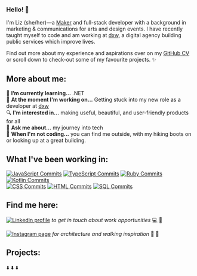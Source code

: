 ### Hello! 👋

I'm Liz (she/her)—a [Maker](https://makers.tech/) and full-stack developer with a background in marketing & communications for arts and design events. I have recently taught myself to code and am working at [dxw](https://www.dxw.com/), a digital agency building public services which improve lives. 

Find out more about my experience and aspirations over on my [GitHub CV](https://github.com/lookupdaily/CV) or scroll down to check-out some of my favourite projects. ✨

## More about me: 

🌱  **I’m currently learning...** .NET \
🔭  **At the moment I'm working on...** Getting stuck into my new role as a developer at [dxw](https://www.dxw.com/)   
🔍  **I'm interested in...** making useful, beautiful, and user-friendly products for all  
💬  **Ask me about...** my journey into tech  
🏰  **When I'm not coding...** you can find me outside, with my hiking boots on or looking up at a great building.

## What I've been working in: 

[![JavaScript Commits](https://img.shields.io/badge/JavaScript-737%20commits-yellow.svg?style=flat-square)](https://sourcerer.io/lookupdaily) 
[![TypeScript Commits](https://img.shields.io/badge/TypeScript-124%20commits-blue.svg?style=flat-square)](https://sourcerer.io/lookupdaily) 
[![Ruby Commits](https://img.shields.io/badge/Ruby-680%20commits-brown.svg?style=flat-square)](https://sourcerer.io/lookupdaily) 
[![Kotlin Commits](https://img.shields.io/badge/Kotlin-12%20commits-orange.svg?style=flat-square)](https://sourcerer.io/lookupdaily)  
[![CSS Commits](https://img.shields.io/badge/CSS-653%20commits-blueviolet.svg?style=flat-square)](https://sourcerer.io/lookupdaily) 
[![HTML Commits](https://img.shields.io/badge/HTML-364%20commits-red.svg?style=flat-square)](https://sourcerer.io/lookupdaily) 
[![SQL Commits](https://img.shields.io/badge/SQL-48%20commits-lightgrey.svg?style=flat-square)](https://sourcerer.io/lookupdaily)


## Find me here:

[![Linkedin profile](https://img.shields.io/badge/Linkedin-Liz%20Daly-0077B5?style=social&logo=linkedin&?labelColor=fff)](http://linkedin.com/in/lookupdaily) *to get in touch about work opportunities* 💻 💼
  
[![Instagram page](https://img.shields.io/badge/Instagram-%40lookupdaily-E4405F?style=social&logo=instagram)](https://www.instagram.com/lookupdaily/) *for architecture and walking inspiration* 🏰 🌱


## Projects:
⬇️ ⬇️ ⬇️ 
